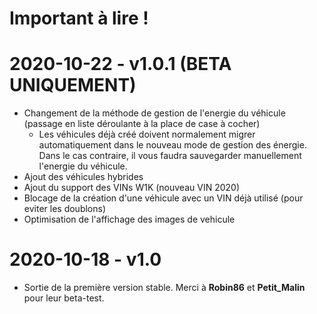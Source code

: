# Important à lire !

# 2020-10-22 - v1.0.1 (BETA UNIQUEMENT)

- Changement de la méthode de gestion de l'energie du véhicule (passage en liste déroulante à la place de case à cocher)
  - Les véhicules déjà créé doivent normalement migrer automatiquement dans le nouveau mode de gestion des énergie. Dans le cas contraire, il vous faudra sauvegarder manuellement l'energie du véhicule.
- Ajout des véhicules hybrides
- Ajout du support des VINs W1K (nouveau VIN 2020)
- Blocage de la création d'une véhicule avec un VIN déjà utilisé (pour eviter les doublons)
- Optimisation de l'affichage des images de vehicule

# 2020-10-18 - v1.0

- Sortie de la première version stable. Merci à __Robin86__ et __Petit_Malin__ pour leur beta-test.